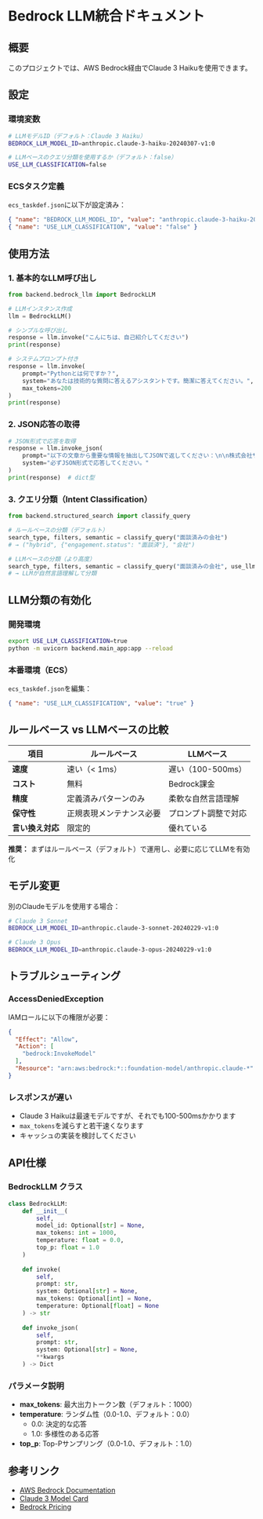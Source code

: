 # Bedrock LLM統合ドキュメント

## 概要

このプロジェクトでは、AWS Bedrock経由でClaude 3 Haikuを使用できます。

## 設定

### 環境変数

```bash
# LLMモデルID（デフォルト：Claude 3 Haiku）
BEDROCK_LLM_MODEL_ID=anthropic.claude-3-haiku-20240307-v1:0

# LLMベースのクエリ分類を使用するか（デフォルト：false）
USE_LLM_CLASSIFICATION=false
```

### ECSタスク定義

`ecs_taskdef.json`に以下が設定済み：

```json
{ "name": "BEDROCK_LLM_MODEL_ID", "value": "anthropic.claude-3-haiku-20240307-v1:0" },
{ "name": "USE_LLM_CLASSIFICATION", "value": "false" }
```

## 使用方法

### 1. 基本的なLLM呼び出し

```python
from backend.bedrock_llm import BedrockLLM

# LLMインスタンス作成
llm = BedrockLLM()

# シンプルな呼び出し
response = llm.invoke("こんにちは、自己紹介してください")
print(response)

# システムプロンプト付き
response = llm.invoke(
    prompt="Pythonとは何ですか？",
    system="あなたは技術的な質問に答えるアシスタントです。簡潔に答えてください。",
    max_tokens=200
)
print(response)
```

### 2. JSON応答の取得

```python
# JSON形式で応答を取得
response = llm.invoke_json(
    prompt="以下の文章から重要な情報を抽出してJSONで返してください：\n\n株式会社サンプルは2020年に設立されました。",
    system="必ずJSON形式で応答してください。"
)
print(response)  # dict型
```

### 3. クエリ分類（Intent Classification）

```python
from backend.structured_search import classify_query

# ルールベースの分類（デフォルト）
search_type, filters, semantic = classify_query("面談済みの会社")
# → ("hybrid", {"engagement.status": "面談済"}, "会社")

# LLMベースの分類（より高度）
search_type, filters, semantic = classify_query("面談済みの会社", use_llm=True)
# → LLMが自然言語理解して分類
```

## LLM分類の有効化

### 開発環境

```bash
export USE_LLM_CLASSIFICATION=true
python -m uvicorn backend.main_app:app --reload
```

### 本番環境（ECS）

`ecs_taskdef.json`を編集：

```json
{ "name": "USE_LLM_CLASSIFICATION", "value": "true" }
```

## ルールベース vs LLMベースの比較

| 項目 | ルールベース | LLMベース |
|------|-------------|-----------|
| **速度** | 速い（< 1ms） | 遅い（100-500ms） |
| **コスト** | 無料 | Bedrock課金 |
| **精度** | 定義済みパターンのみ | 柔軟な自然言語理解 |
| **保守性** | 正規表現メンテナンス必要 | プロンプト調整で対応 |
| **言い換え対応** | 限定的 | 優れている |

**推奨：** まずはルールベース（デフォルト）で運用し、必要に応じてLLMを有効化

## モデル変更

別のClaudeモデルを使用する場合：

```bash
# Claude 3 Sonnet
BEDROCK_LLM_MODEL_ID=anthropic.claude-3-sonnet-20240229-v1:0

# Claude 3 Opus
BEDROCK_LLM_MODEL_ID=anthropic.claude-3-opus-20240229-v1:0
```

## トラブルシューティング

### AccessDeniedException

IAMロールに以下の権限が必要：

```json
{
  "Effect": "Allow",
  "Action": [
    "bedrock:InvokeModel"
  ],
  "Resource": "arn:aws:bedrock:*::foundation-model/anthropic.claude-*"
}
```

### レスポンスが遅い

- Claude 3 Haikuは最速モデルですが、それでも100-500msかかります
- `max_tokens`を減らすと若干速くなります
- キャッシュの実装を検討してください

## API仕様

### BedrockLLM クラス

```python
class BedrockLLM:
    def __init__(
        self,
        model_id: Optional[str] = None,
        max_tokens: int = 1000,
        temperature: float = 0.0,
        top_p: float = 1.0
    )
    
    def invoke(
        self,
        prompt: str,
        system: Optional[str] = None,
        max_tokens: Optional[int] = None,
        temperature: Optional[float] = None
    ) -> str
    
    def invoke_json(
        self,
        prompt: str,
        system: Optional[str] = None,
        **kwargs
    ) -> Dict
```

### パラメータ説明

- **max_tokens**: 最大出力トークン数（デフォルト：1000）
- **temperature**: ランダム性（0.0-1.0、デフォルト：0.0）
  - 0.0: 決定的な応答
  - 1.0: 多様性のある応答
- **top_p**: Top-Pサンプリング（0.0-1.0、デフォルト：1.0）

## 参考リンク

- [AWS Bedrock Documentation](https://docs.aws.amazon.com/bedrock/)
- [Claude 3 Model Card](https://www.anthropic.com/news/claude-3-family)
- [Bedrock Pricing](https://aws.amazon.com/bedrock/pricing/)


